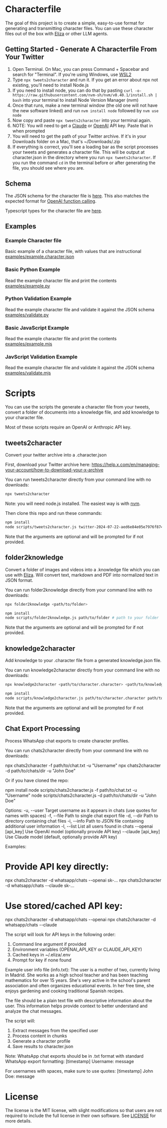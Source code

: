 # Characterfile

The goal of this project is to create a simple, easy-to-use format for generating and transmitting character files. You can use these character files out of the box with [Eliza](https://github.com/elizaOS/eliza) or other LLM agents.

## Getting Started - Generate A Characterfile From Your Twitter

1. Open Terminal. On Mac, you can press Command + Spacebar and search for "Terminal". If you're using Windows, use [WSL2](https://learn.microsoft.com/en-us/windows/wsl/install)
2. Type `npx tweets2character` and run it. If you get an error about npx not existing, you'll need to install Node.js
3. If you need to install node, you can do that by pasting `curl -o- https://raw.githubusercontent.com/nvm-sh/nvm/v0.40.1/install.sh | bash` into your terminal to install Node Version Manager (nvm)
4. Once that runs, make a new terminal window (the old one will not have the new software linked) and run `nvm install node` followed by `nvm use node`
5. Now copy and paste `npx tweets2character` into your terminal again.
6. NOTE: You will need to get a [Claude](https://console.anthropic.com/settings/keys) or [OpenAI](https://platform.openai.com/api-keys) API key. Paste that in when prompted
7. You will need to get the path of your Twitter archive. If it's in your Downloads folder on a Mac, that's ~/Downloads/<name of archive>.zip
8. If everything is correct, you'll see a loading bar as the script processes your tweets and generates a character file. This will be output at character.json in the directory where you run `npx tweets2character`. If you run the command `cd` in the terminal before or after generating the file, you should see where you are.

## Schema

The JSON schema for the character file is [here](schema/character.schema.json). This also matches the expected format for [OpenAI function calling](https://platform.openai.com/docs/guides/function-calling).

Typescript types for the character file are [here](examples/types.d.ts).

## Examples

### Example Character file
Basic example of a character file, with values that are instructional
[examples/example.character.json](examples/example.character.json)

### Basic Python Example
Read the example character file and print the contents
[examples/example.py](examples/example.py)

### Python Validation Example
Read the example character file and validate it against the JSON schema
[examples/validate.py](examples/validate.py)

### Basic JavaScript Example
Read the example character file and print the contents
[examples/example.mjs](examples/example.mjs)

### JavScript Validation Example
Read the example character file and validate it against the JSON schema
[examples/validate.mjs](examples/validate.mjs)

# Scripts

You can use the scripts the generate a character file from your tweets, convert a folder of documents into a knowledge file, and add knowledge to your character file.

Most of these scripts require an OpenAI or Anthropic API key.

## tweets2character

Convert your twitter archive into a .character.json

First, download your Twitter archive here: https://help.x.com/en/managing-your-account/how-to-download-your-x-archive

You can run tweets2character directly from your command line with no downloads:

```sh
npx tweets2character
```

Note: you will need node.js installed. The easiest way is with [nvm](https://github.com/nvm-sh/nvm).

Then clone this repo and run these commands:

```sh
npm install
node scripts/tweets2character.js twitter-2024-07-22-aed6e84e05e7976f87480bc36686bd0fdfb3c96818c2eff2cebc4820477f4da3.zip # path to your zip archive
```

Note that the arguments are optional and will be prompted for if not provided.

## folder2knowledge

Convert a folder of images and videos into a .knowledge file which you can use with [Eliza](https://github.com/lalalune/eliza). Will convert text, markdown and PDF into normalized text in JSON format.

You can run folder2knowledge directly from your command line with no downloads:

```sh
npx folder2knowledge <path/to/folder>
```

```sh
npm install
node scripts/folder2knowledge.js path/to/folder # path to your folder
```

Note that the arguments are optional and will be prompted for if not provided.

## knowledge2character

Add knowledge to your .character file from a generated knowledge.json file.

You can run knowledge2character directly from your command line with no downloads:

```sh
npx knowledge2character <path/to/character.character> <path/to/knowledge.knowledge>
```

```sh
npm install
node scripts/knowledge2character.js path/to/character.character path/to/knowledge.knowledge # path to your character file and knowledge file
```

Note that the arguments are optional and will be prompted for if not provided.

## Chat Export Processing

Process WhatsApp chat exports to create character profiles.

You can run chats2character directly from your command line with no downloads:

npx chats2character -f path/to/chat.txt -u "Username"
npx chats2character -d path/to/chats/dir -u "John Doe"

Or if you have cloned the repo:

npm install
node scripts/chats2character.js -f path/to/chat.txt -u "Username"
node scripts/chats2character.js -d path/to/chats/dir -u "John Doe"

Options:
-u, --user           Target username as it appears in chats (use quotes for names with spaces)
-f, --file           Path to single chat export file
-d, --dir            Path to directory containing chat files
-i, --info           Path to JSON file containing additional user information
-l, --list           List all users found in chats
--openai [api_key]   Use OpenAI model (optionally provide API key)
--claude [api_key]   Use Claude model (default, optionally provide API key)

Examples:
# Provide API key directly:
npx chats2character -d whatsapp/chats --openai sk-...
npx chats2character -d whatsapp/chats --claude sk-...

# Use stored/cached API key:
npx chats2character -d whatsapp/chats --openai
npx chats2character -d whatsapp/chats --claude

The script will look for API keys in the following order:
1. Command line argument if provided
2. Environment variables (OPENAI_API_KEY or CLAUDE_API_KEY)
3. Cached keys in ~/.eliza/.env
4. Prompt for key if none found

Example user info file (info.txt):
The user is a mother of two, currently living in Madrid. She works as a high school teacher
and has been teaching mathematics for over 15 years. She's very active in the school's
parent association and often organizes educational events. In her free time, she enjoys
gardening and cooking traditional Spanish recipes.

The file should be a plain text file with descriptive information about the user. This
information helps provide context to better understand and analyze the chat messages.

The script will:
1. Extract messages from the specified user
2. Process content in chunks
3. Generate a character profile
4. Save results to character.json

Note: WhatsApp chat exports should be in .txt format with standard WhatsApp export formatting:
[timestamp] Username: message

For usernames with spaces, make sure to use quotes:
[timestamp] John Doe: message

# License

The license is the MIT license, with slight modifications so that users are not required to include the full license in their own software. See [LICENSE](LICENSE) for more details.
